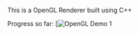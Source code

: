 This is a OpenGL Renderer built using C++

Progress so far:
[![OpenGL Demo 1](https://www.youtube.com/watch?v=0n1ZxRdIyeQ)
